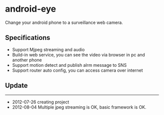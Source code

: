 android-eye
===========

Change your android phone to a surveillance web camera.

## Specifications ##
*  Support Mjpeg streaming and audio 
*  Build-in web service, you can see the video via browser in pc and another phone
*  Support motion detect and publish alrm message to SNS
*  Support router auto config, you can access camera over internet

## Update ##
-------
*  2012-07-26  creating project
*  2012-08-04  Multiple jpeg streaming is OK, basic framework is OK.